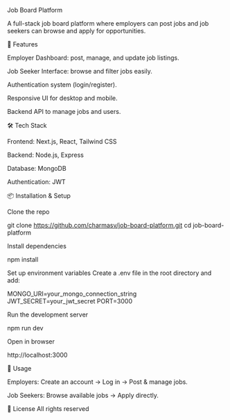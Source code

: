 Job Board Platform

A full-stack job board platform where employers can post jobs and job seekers can browse and apply for opportunities.

🚀 Features

Employer Dashboard: post, manage, and update job listings.

Job Seeker Interface: browse and filter jobs easily.

Authentication system (login/register).

Responsive UI for desktop and mobile.

Backend API to manage jobs and users.

🛠️ Tech Stack

Frontend: Next.js, React, Tailwind CSS

Backend: Node.js, Express

Database: MongoDB 

Authentication: JWT

📦 Installation & Setup

Clone the repo

git clone https://github.com/charmasv/job-board-platform.git
cd job-board-platform


Install dependencies

npm install


Set up environment variables
Create a .env file in the root directory and add:

MONGO_URI=your_mongo_connection_string
JWT_SECRET=your_jwt_secret
PORT=3000


Run the development server

npm run dev


Open in browser

http://localhost:3000

📖 Usage

Employers: Create an account → Log in → Post & manage jobs.

Job Seekers: Browse available jobs → Apply directly.


📜 License
All rights reserved